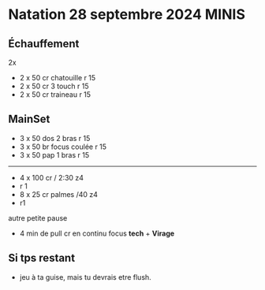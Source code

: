 # Natation 28 septembre 2024 MINIS

## Échauffement
2x 
*  2 x 50 cr chatouille r 15
*  2 x 50 cr 3 touch r 15
*  2 x 50 cr traineau r 15

## MainSet

* 3 x 50 dos 2 bras r 15
* 3 x 50 br focus coulée r 15
* 3 x 50 pap 1 bras r 15
---
* 4 x 100 cr / 2:30 z4
* r 1
* 8 x 25 cr palmes /40 z4
* r1 

autre petite pause

* 4 min de pull cr en continu focus **tech** + **Virage**

## Si tps restant
* jeu à ta guise, mais tu devrais etre flush.